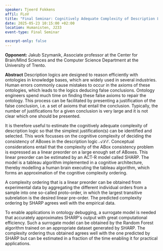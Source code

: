 ```yaml
---
speaker: Tjeerd Fokkens
affil: FLoV
title: "Final Seminar: Cognitively Adequate Complexity of Description Logic"
date: 2025-05-23 10:15:00 +02:00
location: Humanisten, J233
event-type: Final Seminar

excerpt-only: false
---
```

__Opponent:__ Jakub Szymanik, Associate professor at the Center for Brain/Mind Sciences and the Computer Science Department at the University of Trento.

**Abstract**
Description logics are designed to reason efficiently with ontologies in knowledge bases, which are widely used in several industries.
Human errors commonly cause mistakes to occur in the axioms of these ontologies, which leads to the logics deducing false conclusions.
Ontology engineers spend much time on finding these false axioms to repair the ontology.
This process can be facilitated by presenting a justification of the false conclusion, i.e. a set of axioms that entail the conclusion.
Typically, the number of justifications for a given conclusion is very large and it is not clear which one should be presented.

<!--more-->
 
It is therefore useful to estimate the cognitively adequate complexity of description logic so that the simplest justification(s) can be identified and selected.
This work focusses on the cognitive complexity of deciding the consistency of ABoxes in the description logic $\mathcal{ALE}$.
Conceptual considerations entail that the complexity of the ABox consistency problem is expressed as a linear preorder on a large enough set of ABoxes.
This linear preorder can be estimated by an ACT-R model called SHARP.
The model is a tableau algorithm implemented in a cognitive architecture, thereby modelling a human brain executing the tableau algorithm, which forms an approximation of the cognitive complexity ordering.
 
A complexity ordering that is a linear preorder can be obtained from experimental data by aggregating the different individual orders from a sample into one so-called proto-order, in which the largest transitive subrelation is the desired linear pre-order.
The predicted complexity ordering by SHARP agrees well with the empirical data.
 
To enable applications in ontology debugging, a surrogate model is needed that accurately approximates SHARP's output with great computational efficiency.
Such a surrogate model can be obtained by the Random Forest algorithm trained on an appropriate dataset generated by SHARP.
The complexity ordering thus obtained agrees well with the one predicted by SHARP but can be estimated in a fraction of the time enabling it for practical applications.
